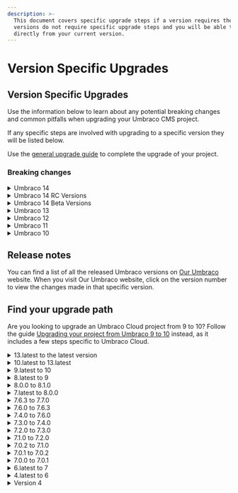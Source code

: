 ```yaml
---
description: >-
  This document covers specific upgrade steps if a version requires them. Most
  versions do not require specific upgrade steps and you will be able to upgrade
  directly from your current version.
---
```


# Version Specific Upgrades

## Version Specific Upgrades

Use the information below to learn about any potential breaking changes and common pitfalls when upgrading your Umbraco CMS project.

If any specific steps are involved with upgrading to a specific version they will be listed below.

Use the [general upgrade guide](../) to complete the upgrade of your project.

### Breaking changes

<details>

<summary>Umbraco 14</summary>

Read more about the release of Umbraco 14 in the [Blog Post](https://umbraco.com/blog/umbraco-14-release/).

Below you can find the list of breaking changes introduced in Umbraco 14 CMS.

* [**AngularJS removed: A new backoffice built with Web Components, Lit, and fueled by the Umbraco UI Library**](https://github.com/umbraco/Umbraco.CMS.Backoffice)

This is by far the most impactful update of Umbraco in years. We’ve fundamentally changed the way you extend Umbraco. If you are experienced in developing Web Components you can now use your preferred framework for this. If you are unsure how to proceed, you can implement it with Typescript and the Lit library like we’ve done. In this case, please start with this article on how to [customize the Backoffice](https://docs.umbraco.com/umbraco-cms/customizing/overview).

The new Backoffice (Bellissima) is entirely built on the Umbraco UI Library. This means that you might experience some of your components not being rendered on the page because the name has been changed. You should be able to find equivalents to what you were used to. For example, the `umb-button` is now called `uui-button`, and `umb-box` is now `uui-box`. When extending the Backoffice, we encourage you to use our [Umbraco UI Library](https://uui.umbraco.com/) to ensure the same look and feel in your extensions. The UI Library is Open Source and [hosted on GitHub](https://github.com/umbraco/Umbraco.UI), so feel free to contribute with new components or raise issues or discussions.

* **Icons are based on Lucide.**

Umbraco 13 and earlier used sets of icons ranging from custom SVGs to Font Awesome. This has all been converged into the [Lucide icon pack](https://docs.umbraco.com/umbraco-cms/customizing/icons) with icon names mapped from Umbraco 13.

* **Custom icons**

To add custom icons to the Backoffice, you must add an extension type called “icons”, which can provide icons given a Name and a File. The file can reside anywhere on disk or in RCLs the only requirements being that it must be routable and it must be an SVG.

* **User provided translations**

Translations used in the UI (which are most of them) have been migrated from XML to JavaScript modules. This means that if you wish to override any of the built-in translation keys for the UI, you have to add an extension type called “localization”. It is still possible to add XML translations, but they can no longer be used in the Backoffice UI. However, you may still find usage for them in server-to-server scenarios. Umbraco also keeps its e-mail templates as XML translations. Package and extension developers working with localization will find many benefits from this change seeing that you can add logic to JavaScript modules making your localization files more dynamic and even making them able to react to input parameters.

You can read more about [localization on the Umbraco Documentation](https://docs.umbraco.com/umbraco-cms/extending/language-files).

* **BackOffice controllers have been replaced with the Management API**

Following the implementation of the new Backoffice (Bellissima), Umbraco has now internally upgraded Headless to a first-class citizen. This means that all controllers previously available under the `/umbraco/api` route have been removed and replaced with controllers in the Management API. You can read more about the Management API on the [Management API](https://docs.umbraco.com/umbraco-cms/reference/management-api) article. You can also check out the Swagger UI in your local Umbraco instance available under `/umbraco/swagger`.

* **A new way of writing authorized controllers**

If you have implemented API controllers in Umbraco before, we recommend you update or rewrite these. Please follow the [Documenting your Controllers](https://docs.umbraco.com/umbraco-cms/tutorials/creating-a-backoffice-api/documenting-your-controllers) article, as you’ll then ensure the same cool documentation of your APIs. Notice, that we’ve made a much better separation of concern between controllers and services so that there is no more business logic in controllers.

* [**Migration from Newtonsoft.Json to the System.Text.Json which removes Nested Content and Grid value converter and so on**](https://github.com/umbraco/Umbraco-CMS/pull/15728)

Although this sounds like it's not a big change, it’s one of the most breaking changes on the backend. Whereas Newtonsoft.Json was flexible and error-tolerant by default, System.Text.Json is strict but more secure by default. You can therefore run into things that will not be serialized. You can [read more about the differences between Newtonsoft.Json and System.Text.Json here](https://learn.microsoft.com/en-us/dotnet/standard/serialization/system-text-json/migrate-from-newtonsoft?pivots=dotnet-9-0).

* **Nested Content and Grid Layout have been removed**

These two property editors have been deprecated in Umbraco for some time as you can read in our breaking change announcements for [Nested Content](https://github.com/umbraco/Announcements/issues/6) and [Grid Layout](https://github.com/umbraco/Announcements/issues/7). The recommended action is to use blocks instead - Block Grid for the grid layout and either Block Grid or Block List for Nested Content.

* [**The legacy media picker has been removed**](https://github.com/umbraco/Umbraco-CMS/pull/15835)

We have for some time [encouraged to not use the legacy Media Picker](https://github.com/umbraco/Announcements/issues/8), and now it’s fully removed. You should use the default Media Picker instead.

* **Macros and Partial View Macros have been removed. Use partial views and/or blocks in the Rich Text Editor (RTE)**

Depending on the usage of macros, you’ll be able to use either partial views or blocks in the Rich Text Editor. They are not the same kind of functionality, but they cover all the identified use cases in a way more consistent and supportable way.

* **XPath has been removed**

An alternative is using the Dynamic Roots in the Multinode Treepicker and for ContentXPath the alternative is [IContentLastChanceFinder](https://docs.umbraco.com/umbraco-cms/tutorials/custom-error-page).

* [**The package manifest format has changed**](https://docs.umbraco.com/umbraco-cms/customizing/umbraco-package)

The `package.manifest` file is no longer supported and has been replaced with the `umbraco-package.json` file. The format is similar and after building your Umbraco solution, you have access to a JSON schema file which you can reference and thereby have type-safety in the file. You can read more about the new format on the [Package Manifest](https://docs.umbraco.com/umbraco-cms/customizing/umbraco-package) article.

* **Smidge is no longer a default dependency**

[Smidge has been removed from the default installation](https://github.com/umbraco/Umbraco-CMS/pull/15788) along with the RuntimeMinification setting and related classes. Smidge used to bundle up Backoffice and package assets before, however, with the Bellissima, we have migrated entirely to ESModules. This means we can no longer predict how modules work in automated bundles.

It's recommended that you bundle up your Backoffice static assets for instance by a tool called Vite. You can read more about this on the [Vite Package Setup](https://docs.umbraco.com/umbraco-cms/extending/customize-backoffice/vite-package-setup) article. You can still use libraries like Smidge for frontend static assets by manually installing the package from NuGet.

You can read the [Smidge documentation](https://github.com/Shazwazza/Smidge/wiki) on how to set up a similar setting to RuntimeMinification.\
For sites being upgraded from V13 or below, please remove [these two lines](https://github.com/umbraco/Umbraco-CMS/blob/04ed514a21279ae82d95b34c55cb2ba96545eb39/src/Umbraco.Web.UI/Views/\_ViewImports.cshtml#L7-L8) from the `_ViewImports.cshtml` file.

* **Base classes for Backoffice controllers have been removed**

The `UmbracoAuthorizedApiController` and `UmbracoAuthorizedJsonController` classes have been removed. We recommend basing your Backoffice APIs on the `ManagementApiControllerBase` class from the `Umbraco.Cms.Api.Management` project.

Read the [Creating a Backoffice API article](https://docs.umbraco.com/umbraco-cms/tutorials/creating-a-backoffice-api) for a comprehensive guide to writing APIs for the Management API.

* **Removal of certain AppSettings**

Some AppSettings have been removed or found a new place. In general, any UI-related app settings will now have to be configured as [extensions through the manifest system](https://docs.umbraco.com/umbraco-cms/customizing/extending-overview/extension-types).

* **RichTextEditor**

The global configuration of TinyMCE has been removed in order to support more rich text editors in the future. Instead, a new extension type called “tinyMcePlugin” has been added. This extension type gives you access to each instance of TinyMCE allowing you to configure it exactly as you see fit. You can even make it dependent on more factors such as Document Type, user group, environment, and much more. You have access to the full array of contexts in the Backoffice.

* **ShowDeprecatedPropertyEditors**

There are no deprecated property editors in Bellissima and this configuration will no longer have an effect.

* **HideBackOfficeLogo**

This configuration will no longer have an effect. Instead, you can add a CSS file where you can modify the default CSS variables in the Backoffice. The Backoffice loads a CSS file which can be overwritten by placing a similar file in your project at `/umbraco/backoffice/css/user-defined.css` with the following content:

```css
:root {
  --umb-header-logo-display: none;
}
```

* **IconsPath**

This configuration will no longer have an effect. Instead, you should add icons through the “icons” extension type.

* **AllowedMediaHosts**

This configuration will no longer have an effect.

* **Notifications**

Notifications have changed their behavior to an extent. You can still implement notifications such as `ContentSavingNotification` to react to changes for related systems or add messages to be shown in the Backoffice. You can no longer modify the models being transferred through the API.

If you wish to modify the Backoffice UI, register the extensions through the manifest system that hook on to the desired areas of the Backoffice UI. If you used to modify the models because you needed more data on the models, it's recommended that you build your own API controller to achieve this. You can read more about [building custom API controllers on the Umbraco Documentation](https://docs.umbraco.com/umbraco-cms/reference/custom-swagger-api) and even learn how to register your controllers in the Swagger UI.

* **Property editors have been split in two**

The new Backoffice and the Management API ushers in a shift in responsibility. Traditionally, a lot of UI responsibility has been misplaced on the server.

For example, it is hardly a server concern how many rows a text area should span by default.

To this end, property editors have been split into two, individually reusable parts; the server implementation and the client implementation.

As a consequence, a property editor must now define both which client and server implementation to use. Details can be found in [Creating a Property Editor](https://docs.umbraco.com/umbraco-cms/tutorials/creating-a-property-editor) article.

* **Property value converters for package.manifest based property editors**

The `package.manifest` file format is no longer known on the server side. It has been changed to be a purely client-side responsibility (and it has adopted a new format and a new name). If you have implemented a property value converter for a property editor defined in a `package.manifest` file, you will likely need to make a small change to the property value converter.

The property value converter must implement `IsConverter()` to determine if it can handle a given property. In this implementation, it is common to use the EditorAlias of the passed in IPublishedPropertyType. However, in Umbraco 14 you should use the EditorUiAlias instead.

More details can be found in [this article](https://docs.umbraco.com/umbraco-cms/tutorials/creating-a-property-editor/custom-value-conversion-for-rendering).

* **UmbracoApiController breakage**

Due to the shift from `Newtonsoft.Json` to the `System.Text.Json`, the `UmbracoApiController` will yield camel-cased output in Umbraco 14, where it was pascal-cased in the previous versions.

Make sure to perform thorough testing of all usages of `UmbracoApiController`. As the class has now been marked as obsolete, we recommend these controllers to be based on the Controller class from ASP.NET Core moving forward.

* **Two-Factor Authentication requires a client registration**

The C# models for Two-Factor Authentication previously supported setting a custom AngularJS view to setup the QR code. This has been moved to the Backoffice client and requires a registration through the new extension type [`mfaProvider`](https://docs.umbraco.com/umbraco-cms/customizing/umbraco-package#extensions):

```typescript
    {
      "type": "mfaLoginProvider",
      "alias": "my.2fa.provider",
      "name": "My 2fa Provider",
      "forProviderName": "UmbracoUserAppAuthenticator",
      "meta": {
        "label": "Authenticate with a 2FA code"
      }
    }
```

This will use Umbraco’s default configuration of the two-factor provider. The user scans a QR code using an app such as Google Authenticator or Authy by Twilio.

It is additionally possible to register your own configurator similar to Umbraco 13. You can achieve this by providing a custom JavaScript element through the `elementJs` property.

More details and code examples can be found in the [Two-Factor Authentication](../../../../reference/security/two-factor-authentication.md) article.

* **External Login Providers require a client registration**

The C# models for External Login Providers have changed and no longer hold configuration options for the “Sign in with XYZ” button. To show a button in the Backoffice to sign in with an external provider, you need to register this through the extension type called [`authProvider`](https://docs.umbraco.com/umbraco-cms/customizing/umbraco-package#extensions) :

```typescript
   {
      "type": "authProvider",
      "alias": "My.AuthProvider.Google",
      "name": "Google Auth Provider",
      "forProviderName": "Umbraco.Google",
      "meta": {
        "label": "Google",
        "defaultView": {
          "icon": "icon-google"
        },
        "linking": {
          "allowManualLinking": true
        }
      }
    }

```

This will use Umbraco’s default button to sign in with the provider. You can also choose to provide your own element to show in the login form. You can achieve this by adding the `elementJs` property.

Additionally, on the backend side, there is an additional helper available to do proper error handling. You can utilize this by using the options pattern to configure the provider.

More details and code examples can be found in the [External Login Providers](../../../../reference/security/external-login-providers.md) article.\\

* **Deprecated SQLite provider name removed**

In previous versions of Umbraco the `umbracoDbDSN_ProviderName` (and `umbracoCommerceDbDSN_ProviderName`) value could be `Microsoft.Data.SQLite` or `Microsoft.Data.Sqlite` with the former being deprecated in Umbraco 12.

The deprecated version, `Microsoft.Data.SQlite`, has been removed and will require the value to be updated to `Microsoft.Data.Sqlite` for installations using an SQLite database.

```json
{
    ...
    "ConnectionStrings": {
        "umbracoDbDSN": "Data Source=|DataDirectory|/Umbraco.sqlite.db;Cache=Private;Foreign Keys=True;Pooling=True",
        "umbracoDbDSN_ProviderName": "Microsoft.Data.Sqlite",
        "umbracoCommerceDbDSN": "Data Source=|DataDirectory|/Umbraco.Commerce.sqlite.db;Mode=ReadWrite;Foreign Keys=True;Pooling=True;Cache=Private",
        "umbracoCommerceDbDSN_ProviderName": "Microsoft.Data.Sqlite"
    },
    ...
}

```

* **Webhook payload property casing has changed**

Following changes to serialization, property names in the payload now use camelCase instead of PascalCase. For example, the 'CreateDate' property is now 'createDate'.

**In-depth and further breaking changes for Umbraco 14 can be found on the** [**CMS GitHub**](https://github.com/umbraco/Umbraco-CMS/pulls?q=is%3Apr+base%3Av14%2Fdev+label%3Acategory%2Fbreaking) **repository and on** [**Our Website**](https://our.umbraco.com/download/releases/1400)**.**

</details>

<details>

<summary>Umbraco 14 RC Versions</summary>

Below you can find the list of breaking changes introduced in Umbraco 14 RC release versions.

**RC 5**

* [Bellissima (frontend/backoffice) changes](https://github.com/umbraco/Umbraco.CMS.Backoffice/releases/tag/v14.0.0-rc5)
* [Backend (CMS) changes](https://github.com/umbraco/Umbraco-CMS/releases/tag/release-14.0.0-rc5)

**RC 4**

* [Bellissima (frontend/backoffice) changes](https://github.com/umbraco/Umbraco.CMS.Backoffice/releases/tag/v14.0.0-rc4)
* [Backend (CMS) changes](https://github.com/umbraco/Umbraco-CMS/releases/tag/release-14.0.0-rc4)

**RC 3**

* [Bellissima (frontend/backoffice) changes](https://github.com/umbraco/Umbraco.CMS.Backoffice/releases/tag/v14.0.0-rc3)
* [Backend (CMS) changes](https://github.com/umbraco/Umbraco-CMS/releases/tag/release-14.0.0-rc3)

**RC 2**

* [Bellissima (frontend/backoffice) changes](https://github.com/umbraco/Umbraco.CMS.Backoffice/releases/tag/v14.0.0-rc2)
* [Backend (CMS) changes](https://github.com/umbraco/Umbraco-CMS/releases/tag/release-14.0.0-rc2)

**RC 1**\
First RC release - 17th of April. Breaking changes since Beta 3:

* [Bellissima (frontend/backoffice) changes](https://github.com/umbraco/Umbraco.CMS.Backoffice/releases/tag/v14.0.0-rc1)
* [Backend (CMS) changes](https://github.com/umbraco/Umbraco-CMS/releases/tag/release-14.0.0-rc1)

</details>

<details>

<summary>Umbraco 14 Beta Versions</summary>

Below you can find the list of breaking changes introduced in Umbraco 14 Beta release versions.

**Beta 3**

* [Bellissima (frontend/backoffice) changes](https://github.com/umbraco/Umbraco.CMS.Backoffice/releases/tag/v14.0.0-beta003)
* [Backend (CMS) changes](https://github.com/umbraco/Umbraco-CMS/releases/tag/release-14.0.0-beta003)

**Beta 2**

There are a few breaking changes since **Beta 1**. Most of the changes concern property editors and getting them to work with migrations as well as new values.

* [Bellissima (frontend/backoffice) changes](https://github.com/umbraco/Umbraco.CMS.Backoffice/releases/tag/v14.0.0-beta002)
* [Backend (CMS) changes](https://github.com/umbraco/Umbraco-CMS/releases/tag/release-14.0.0-beta002)

**Beta 1**\
Official release of Beta, 6th March 2023.

* [Bellissima (frontend/backoffice) changes](https://github.com/umbraco/Umbraco.CMS.Backoffice/releases/tag/v14.0.0-beta001)
* [Backend (CMS) changes](https://github.com/umbraco/Umbraco-CMS/releases/tag/release-14.0.0-beta001)

</details>

<details>

<summary>Umbraco 13</summary>

Below you can find the list of breaking changes introduced in Umbraco 13.

* [Use ISO codes instead of language IDs for fallback languages and translations](https://github.com/umbraco/Umbraco-CMS/issues/13751)
* [Breaking changes for the Delivery API](https://github.com/umbraco/Umbraco-CMS/issues/14745)
* [V13: New login screen](https://github.com/umbraco/Umbraco-CMS/issues/14780)
* [Updated NuGet Dependencies](https://github.com/umbraco/Umbraco-CMS/issues/14795)
* [Fix \`JsonNetSerializer\` settings leaking into derived implementations](https://github.com/umbraco/Umbraco-CMS/issues/14814)
* [Add default property value converters for all value types](https://github.com/umbraco/Umbraco-CMS/issues/14869)
* [V13: Add config to limit concurrent logins](https://github.com/umbraco/Umbraco-CMS/issues/14989)
* [Updates and support for re-use of CMS logic in Deploy](https://github.com/umbraco/Umbraco-CMS/issues/14990)
* [Dont explicitly index nested property by default](https://github.com/umbraco/Umbraco-CMS/issues/15028)
* [Blocks in the Rich Text Editor](https://github.com/umbraco/Umbraco-CMS/issues/15029)
* [Fix FurthestAncestorOrSelfDynamicRootQueryStep and FurthestDescendantOrSelfDynamicRootQueryStep](https://github.com/umbraco/Umbraco-CMS/issues/15113)
* [Remove parameter value/return nullability in \`IImageSourceParser\`, \`ILocalLinkParser\` and \`IMacroParser\`](https://github.com/umbraco/Umbraco-CMS/issues/15130)
* [Update PackageMigrationsPlans collection to be Weighted and not Lazy](https://github.com/umbraco/Umbraco-CMS/issues/15138)
* [Move IContextCache parameter to base Deploy interfaces and add checksum to artifact dependency](https://github.com/umbraco/Umbraco-CMS/issues/15144)
* [V13: Update IWebHookService to proper casing](https://github.com/umbraco/Umbraco-CMS/issues/15169)
* [V13: Implement webhook as i entity](https://github.com/umbraco/Umbraco-CMS/issues/15267)
* [Change \`WebhookEventCollectionBuilder\` to set collection](https://github.com/umbraco/Umbraco-CMS/issues/15351)
* [V13: Log webhook firing exceptions when they happen](https://github.com/umbraco/Umbraco-CMS/issues/15393)
* [Remove date header from webhook request and use constants](https://github.com/umbraco/Umbraco-CMS/issues/15407)

You can find more information about all breaking changes for v13.0.0 on [Our Umbraco](https://our.umbraco.com/download/releases/1300) website.

**Note:** You need to be aware of some things if you are using EF Core, and have installed the `Microsoft.EntityFrameworkCore.Design 8.0.0` package:

* This package has a transient dependency to `Microsoft.CodeAnalysis.Common` which clashes with the same transient dependency from `Umbraco.Cms 13.0.0`. This happens because `Microsoft.EntityFrameworkCore.Design 8.0.0` requires `Microsoft.CodeAnalysis.CSharp.Workspaces` in v4.5.0 or higher.
* If there are no other dependencies that need that package then it installs it in the lowest allowed version (4.5.0). That package then has a strict dependency on `Microsoft.CodeAnalysis.Common` version 4.5.0. The problem is `Umbraco.Cms` through its own transient dependencies that require the version of `Microsoft.CodeAnalysis.Common` to be >= 4.8.0.
* This can be fixed by installing `Microsoft.CodeAnalysis.CSharp.Workspaces` version 4.8.0 as a specific package instead of leaving it as a transient dependency. This is because it will then have a strict transient dependency on `Microsoft.CodeAnalysis.Common` version 4.8.0, which is the same that Umbraco has.

</details>

<details>

<summary>Umbraco 12</summary>

Umbraco 12 does not include many binary breaking changes, but there are some.

Most notable is a functional breaking change in Migrations, that from Umbraco 12. Each translation will be executed in its own transactions instead of all migrations in one big transaction. This change has been made to ease the support for Sqlite.

**A type, enum, record, or struct visible outside the assembly is missing in the compared assembly when required to be present.**

* PagedModel has moved namespace from Umbraco.New.Cms.Core.Models to Umbraco.Cms.Core.Models
* Umbraco.Cms.Infrastructure.Migrations.PostMigrations.ClearCsrfCookies is removed. The functionality can be archived by implementing a notification handler for the new UmbracoPlanExecutedNotification.
* Umbraco.Cms.Core.Cache.DistributedCacheBinder is now divided into separate files for each notification handler
* Umbraco.Cms.Infrastructure.Migrations.PostMigrations.DeleteLogViewerQueryFile was a no-op method removed.
* Umbraco.Cms.Infrastructure.Migrations.PostMigrations.RebuildPublishedSnapshot replaced with a RebuildCache flag on the MigrationBase

**A member that is visible outside of the assembly is missing in the compared assembly when required to be present.**

* Umbraco.Cms.Core.Migrations.IMigrationPlanExecutor.Execute(Umbraco.Cms.Infrastructure.Migrations.MigrationPlan,System.String) replaced with Umbraco.Cms.Core.Migrations.IMigrationPlanExecutor.ExecutePlan(Umbraco.Cms.Infrastructure.\* \* Migrations.MigrationPlan,System.String) that returns an rich object instead of a string
* Umbraco.Cms.Infrastructure.Migrations.IMigrationContext.AddPostMigration\`\`1 Removed and replaced with notification
* Umbraco.Cms.Infrastructure.Migrations.MigrationPlan.AddPostMigration\`\`1
* Removed and replaced with notification
* Umbraco.Cms.Infrastructure.Migrations.MigrationPlan.get\_PostMigrationTypes removed.
* Umbraco.Cms.Infrastructure.Migrations.Upgrade.Upgrader.Execute(Umbraco.Cms.Core.Migrations.IMigrationPlanExecutor,Umbraco.Cms.Core.Scoping.IScopeProvider,Umbraco.Cms.Core.Services.IKeyValueService) was obsolete and is replaced by method taking a ICoreScopeProvider instead of a IScopeProvider

**An abstract member was added to the right side of the comparison to an unsealed type.**

* PublishedPropertyBase now requires inheritors to implement GetDeliveryApiValue(System.Boolean,System.String,System.String)

**A member was added to an interface without a default implementation.**

* Umbraco.Cms.Core.Events.IEventAggregator.Publish`2(System.Collections.Generic.IEnumerable{`0})
* Umbraco.Cms.Core.Events.IEventAggregator.PublishAsync`2(System.Collections.Generic.IEnumerable{`0},System.Threading.CancellationToken)
* Umbraco.Cms.Core.Models.PublishedContent.IPublishedProperty.GetDeliveryApiValue(System.Boolean,System.String,System.String)
* Umbraco.Cms.Core.Models.PublishedContent.IPublishedPropertyType.ConvertInterToDeliveryApiObject(Umbraco.Cms.Core.Models.PublishedContent.IPublishedElement,Umbraco.Cms.Core.PropertyEditors.PropertyCacheLevel,System.Object,System.Boolean,System.Boolean)
* Umbraco.Cms.Core.Models.PublishedContent.IPublishedPropertyType.ConvertInterToDeliveryApiObject(Umbraco.Cms.Core.Models.PublishedContent.IPublishedElement,Umbraco.Cms.Core.PropertyEditors.PropertyCacheLevel,System.Object,System.Boolean)
* Umbraco.Cms.Core.Models.PublishedContent.IPublishedPropertyType.DeliveryApiCacheLevel
* Umbraco.Cms.Core.Scoping.ICoreScope.Locks
* Umbraco.Cms.Core.Migrations.IMigrationPlanExecutor.ExecutePlan(Umbraco.Cms.Infrastructure.Migrations.MigrationPlan,System.String)
* Umbraco.Cms.Infrastructure.Search.IUmbracoIndexingHandler.RemoveProtectedContent
* Umbraco.Cms.Infrastructure.Examine.IUmbracoIndex.SupportProtectedContent

</details>

<details>

<summary>Umbraco 11</summary>

Most breaking changes are introduced due to **updated dependencies**. The breaking changes in .NET 7 and ASP.NET Core 7 are documented by [Microsoft](https://learn.microsoft.com/en-us/dotnet/core/compatibility/7.0).

Besides the documented changes, we have also seen a few method signatures that are changed to support Nullable-Reference-Types.

If you are using **TinyMCE** plugins or custom TinyMCE configuration you need to migrate to the latest version. Learn more about this in the [Rich Text Editor documentation](../../../backoffice/property-editors/built-in-umbraco-property-editors/rich-text-editor/).

The breaking changes in TinyMCE are also documented in the official migration guides for [version 4 to 5](https://www.tiny.cloud/docs/migration-from-4x/) and from [version 5 to 6](https://www.tiny.cloud/docs/tinymce/6/migration-from-5x/).

The breaking changes in Umbraco 11 are mainly the removal of classes, methods, and so on, marked as obsolete in Umbraco 9.

A few methods and classes have also been moved and changed namespace. Decoupled dependencies are documented on the [Umbraco Announcements repository](https://github.com/umbraco/Announcements/issues/5).

The full list of API-breaking changes can be found below.

**Obsolete code removed**

The following have been removed after having been obsoleted since Umbraco 9.

**Umbraco.Extensions**

```csharp
Umbraco.Extensions.ServiceCollectionExtensions.AddUnique<TImplementing>(Microsoft.Extensions.DependencyInjection.IServiceCollection)

Umbraco.Extensions.EnumExtensions.HasFlagAll<T>(T, T)

Umbraco.Extensions.FriendlyImageCropperTemplateExtensions.GetLocalCropUrl(Umbraco.Cms.Core.Models.MediaWithCrops, string, string?)
```

**Umbraco.Cms.Core**

```csharp
Umbraco.Cms.Core.Constants.Conventions.Member.IsApproved
Umbraco.Cms.Core.Constants.Conventions.Member.IsApprovedLabel
Umbraco.Cms.Core.Constants.Conventions.Member.IsLockedOut
Umbraco.Cms.Core.Constants.Conventions.Member.IsLockedOutLabel
Umbraco.Cms.Core.Constants.Conventions.Member.LastLoginDate
Umbraco.Cms.Core.Constants.Conventions.Member.LastLoginDateLabel
Umbraco.Cms.Core.Constants.Conventions.Member.LastPasswordChangeDate
Umbraco.Cms.Core.Constants.Conventions.Member.LastPasswordChangeDateLabel
Umbraco.Cms.Core.Constants.Conventions.Member.LastLockoutDate
Umbraco.Cms.Core.Constants.Conventions.Member.LastLockoutDateLabel
Umbraco.Cms.Core.Constants.Conventions.Member.FailedPasswordAttempts
Umbraco.Cms.Core.Constants.Conventions.Member.FailedPasswordAttemptsLabel

Umbraco.Cms.Core.WebAssets.IRuntimeMinifier.Reset()

Umbraco.Cms.Core.Services.IExternalLoginService

Umbraco.Cms.Core.Services.ExternalLoginService.ExternalLoginService(
    Umbraco.Cms.Core.Scoping.ICoreScopeProvider,
    Microsoft.Extensions.Logging.ILoggerFactory,
    Umbraco.Cms.Core.Events.IEventMessagesFactory,
    Umbraco.Cms.Core.Persistence.Repositories.IExternalLoginRepository)

Umbraco.Cms.Core.Services.ExternalLoginService.GetExternalLogins(int)

Umbraco.Cms.Core.Services.ExternalLoginService.GetExternalLoginTokens(int)

Umbraco.Cms.Core.Services.ExternalLoginService.Save(int,
    System.Collections.Generic.IEnumerable<Umbraco.Cms.Core.Security.IExternalLogin>)

Umbraco.Cms.Core.Services.ExternalLoginService.Save(int,
    System.Collections.Generic.IEnumerable<Umbraco.Cms.Core.Security.IExternalLoginToken>)

Umbraco.Cms.Core.Services.ExternalLoginService.DeleteUserLogins(int)

Umbraco.Cms.Core.Services.IMacroWithAliasService

Umbraco.Cms.Core.Services.ITwoFactorLoginService2

Umbraco.Cms.Core.Services.LocalizedTextService.LocalizedTextService(
    System.Collections.Generic.IDictionary<System.Globalization.CultureInfo, System.Collections.Generic.IDictionary<string, System.Collections.Generic.IDictionary<string, string>>>,
    Microsoft.Extensions.Logging.ILogger<Umbraco.Cms.Core.Services.LocalizedTextService>)

Umbraco.Cms.Core.Services.ServiceContext.ServiceContext(
    System.Lazy<Umbraco.Cms.Core.Services.IPublicAccessService>?,
    System.Lazy<Umbraco.Cms.Core.Services.IDomainService>?,
    System.Lazy<Umbraco.Cms.Core.Services.IAuditService>?,
    System.Lazy<Umbraco.Cms.Core.Services.ILocalizedTextService>?,
    System.Lazy<Umbraco.Cms.Core.Services.ITagService>?,
    System.Lazy<Umbraco.Cms.Core.Services.IContentService>?,
    System.Lazy<Umbraco.Cms.Core.Services.IUserService>?,
    System.Lazy<Umbraco.Cms.Core.Services.IMemberService>?,
    System.Lazy<Umbraco.Cms.Core.Services.IMediaService>?,
    System.Lazy<Umbraco.Cms.Core.Services.IContentTypeService>?,
    System.Lazy<Umbraco.Cms.Core.Services.IMediaTypeService>?,
    System.Lazy<Umbraco.Cms.Core.Services.IDataTypeService>?,
    System.Lazy<Umbraco.Cms.Core.Services.IFileService>?,
    System.Lazy<Umbraco.Cms.Core.Services.ILocalizationService>?,
    System.Lazy<Umbraco.Cms.Core.Services.IPackagingService>?,
    System.Lazy<Umbraco.Cms.Core.Services.IServerRegistrationService>?,
    System.Lazy<Umbraco.Cms.Core.Services.IEntityService>?,
    System.Lazy<Umbraco.Cms.Core.Services.IRelationService>?,
    System.Lazy<Umbraco.Cms.Core.Services.IMacroService>?,
    System.Lazy<Umbraco.Cms.Core.Services.IMemberTypeService>?,
    System.Lazy<Umbraco.Cms.Core.Services.IMemberGroupService>?,
    System.Lazy<Umbraco.Cms.Core.Services.INotificationService>?,
    System.Lazy<Umbraco.Cms.Core.Services.IExternalLoginService>?,
    System.Lazy<Umbraco.Cms.Core.Services.IRedirectUrlService>?,
    System.Lazy<Umbraco.Cms.Core.Services.IConsentService>?,
    System.Lazy<Umbraco.Cms.Core.Services.IKeyValueService>?,
    System.Lazy<Umbraco.Cms.Core.Services.IContentTypeBaseServiceProvider>?)

Umbraco.Cms.Core.Services.ServiceContext.CreatePartial(
    Umbraco.Cms.Core.Services.IContentService?,
    Umbraco.Cms.Core.Services.IMediaService?,
    Umbraco.Cms.Core.Services.IContentTypeService?,
    Umbraco.Cms.Core.Services.IMediaTypeService?,
    Umbraco.Cms.Core.Services.IDataTypeService?,
    Umbraco.Cms.Core.Services.IFileService?,
    Umbraco.Cms.Core.Services.ILocalizationService?,
    Umbraco.Cms.Core.Services.IPackagingService?,
    Umbraco.Cms.Core.Services.IEntityService?,
    Umbraco.Cms.Core.Services.IRelationService?,
    Umbraco.Cms.Core.Services.IMemberGroupService?,
    Umbraco.Cms.Core.Services.IMemberTypeService?,
    Umbraco.Cms.Core.Services.IMemberService?,
    Umbraco.Cms.Core.Services.IUserService?,
    Umbraco.Cms.Core.Services.ITagService?,
    Umbraco.Cms.Core.Services.INotificationService?,
    Umbraco.Cms.Core.Services.ILocalizedTextService?,
    Umbraco.Cms.Core.Services.IAuditService?,
    Umbraco.Cms.Core.Services.IDomainService?,
    Umbraco.Cms.Core.Services.IMacroService?,
    Umbraco.Cms.Core.Services.IPublicAccessService?,
    Umbraco.Cms.Core.Services.IExternalLoginService?,
    Umbraco.Cms.Core.Services.IServerRegistrationService?,
    Umbraco.Cms.Core.Services.IRedirectUrlService?,
    Umbraco.Cms.Core.Services.IConsentService?,
    Umbraco.Cms.Core.Services.IKeyValueService?,
    Umbraco.Cms.Core.Services.IContentTypeBaseServiceProvider?)

Umbraco.Cms.Core.Services.TwoFactorLoginService.TwoFactorLoginService(
    Umbraco.Cms.Core.Persistence.Repositories.ITwoFactorLoginRepository,
    Umbraco.Cms.Core.Scoping.ICoreScopeProvider,
    System.Collections.Generic.IEnumerable<Umbraco.Cms.Core.Security.ITwoFactorProvider>,
    Microsoft.Extensions.Options.IOptions<Microsoft.AspNetCore.Identity.IdentityOptions>,
    Microsoft.Extensions.Options.IOptions<Umbraco.Cms.Core.Security.BackOfficeIdentityOptions>)

Umbraco.Cms.Core.Routing.DefaultUrlProvider.DefaultUrlProvider(
    Microsoft.Extensions.Options.IOptionsMonitor<Umbraco.Cms.Core.Configuration.Models.RequestHandlerSettings>,
    Microsoft.Extensions.Logging.ILogger<Umbraco.Cms.Core.Routing.DefaultUrlProvider>,
    Umbraco.Cms.Core.Routing.ISiteDomainMapper,
    Umbraco.Cms.Core.Web.IUmbracoContextAccessor,
    Umbraco.Cms.Core.Routing.UriUtility)

Umbraco.Cms.Core.Persistence.Repositories.IExternalLoginRepository

Umbraco.Cms.Core.Persistence.Repositories.IMacroWithAliasRepository

Umbraco.Cms.Core.Persistence.Repositories.IMemberRepository.SetLastLogin(string, System.DateTime)

Umbraco.Cms.Core.Notifications.UmbracoApplicationComponentsInstallingNotification

Umbraco.Cms.Core.Notifications.UmbracoApplicationMainDomAcquiredNotification


Umbraco.Cms.Core.Notifications.UmbracoApplicationStartingNotification.UmbracoApplicationStartingNotification(Umbraco.Cms.Core.RuntimeLevel)

Umbraco.Cms.Core.Notifications.UmbracoApplicationStoppingNotification.UmbracoApplicationStoppingNotification()

Umbraco.Cms.Core.Models.IContentTypeWithHistoryCleanup

Umbraco.Cms.Core.Models.Language.Language(Umbraco.Cms.Core.Configuration.Models.GlobalSettings, string)

Umbraco.Cms.Core.Models.RelationType.RelationType(string, string, bool, System.Nullable<System.Guid>, System.Nullable<System.Guid>)

Umbraco.Cms.Core.Models.PublishedContent.PublishedContentType.PublishedContentType(int, string,
    Umbraco.Cms.Core.Models.PublishedContent.PublishedItemType,
    System.Collections.Generic.IEnumerable<string>,
    System.Collections.Generic.IEnumerable<Umbraco.Cms.Core.Models.PublishedContent.PublishedPropertyType>,
    Umbraco.Cms.Core.Models.ContentVariation,
    bool)

Umbraco.Cms.Core.Models.PublishedContent.PublishedContentType.PublishedContentType(int, string,
    Umbraco.Cms.Core.Models.PublishedContent.PublishedItemType, System.Collections.Generic.IEnumerable<string>,
    System.Func<Umbraco.Cms.Core.Models.PublishedContent.IPublishedContentType,
    System.Collections.Generic.IEnumerable<Umbraco.Cms.Core.Models.PublishedContent.IPublishedPropertyType>>,
    Umbraco.Cms.Core.Models.ContentVariation,
    bool)

Umbraco.Cms.Core.Models.Mapping.ContentTypeMapDefinition.ContentTypeMapDefinition(
    Umbraco.Cms.Core.Models.Mapping.CommonMapper,
    Umbraco.Cms.Core.PropertyEditors.PropertyEditorCollection,
    Umbraco.Cms.Core.Services.IDataTypeService,
    Umbraco.Cms.Core.Services.IFileService,
    Umbraco.Cms.Core.Services.IContentTypeService,
    Umbraco.Cms.Core.Services.IMediaTypeService,
    Umbraco.Cms.Core.Services.IMemberTypeService,
    Microsoft.Extensions.Logging.ILoggerFactory,
    Umbraco.Cms.Core.Strings.IShortStringHelper,
    Microsoft.Extensions.Options.IOptions<Umbraco.Cms.Core.Configuration.Models.GlobalSettings>,
    Umbraco.Cms.Core.Hosting.IHostingEnvironment)

Umbraco.Cms.Core.Models.ContentEditing.UserGroupPermissionsSave.Validate(System.ComponentModel.DataAnnotations.ValidationContext)

Umbraco.Cms.Core.Install.InstallSteps.TelemetryIdentifierStep.TelemetryIdentifierStep(
    Microsoft.Extensions.Logging.ILogger<Umbraco.Cms.Core.Install.InstallSteps.TelemetryIdentifierStep>,
    Microsoft.Extensions.Options.IOptions<Umbraco.Cms.Core.Configuration.Models.GlobalSettings>,
    Umbraco.Cms.Core.Configuration.IConfigManipulator)

Umbraco.Cms.Core.IO.ViewHelper.ViewHelper(Umbraco.Cms.Core.IO.IFileSystem)

Umbraco.Cms.Core.HealthChecks.Checks.Security.BaseHttpHeaderCheck.BaseHttpHeaderCheck(
    Umbraco.Cms.Core.Hosting.IHostingEnvironment,
    Umbraco.Cms.Core.Services.ILocalizedTextService,
    string,
    string,
    string,
    bool)

Umbraco.Cms.Core.DependencyInjection.UmbracoBuilderExtensions.AddOEmbedProvider<T>(Umbraco.Cms.Core.DependencyInjection.IUmbracoBuilder)

Umbraco.Cms.Core.DependencyInjection.UmbracoBuilderExtensions.OEmbedProviders(Umbraco.Cms.Core.DependencyInjection.IUmbracoBuilder)

Umbraco.Cms.Core.Configuration.Models.RequestHandlerSettings.CharCollection.get
Umbraco.Cms.Core.Configuration.Models.RequestHandlerSettings.CharCollection.set

Umbraco.Cms.Core.Composing.IUserComposer

Umbraco.Cms.Core.Security.BackOfficeUserStore.BackOfficeUserStore(
    Umbraco.Cms.Core.Scoping.ICoreScopeProvider,
    Umbraco.Cms.Core.Services.IUserService,
    Umbraco.Cms.Core.Services.IEntityService,
    Umbraco.Cms.Core.Services.IExternalLoginService,
    Microsoft.Extensions.Options.IOptions<Umbraco.Cms.Core.Configuration.Models.GlobalSettings>,
    Umbraco.Cms.Core.Mapping.IUmbracoMapper,
    Umbraco.Cms.Core.Security.BackOfficeErrorDescriber,
    Umbraco.Cms.Core.Cache.AppCaches)

Umbraco.Cms.Core.Security.MemberUserStore.MemberUserStore(
    Umbraco.Cms.Core.Services.IMemberService,
    Umbraco.Cms.Core.Mapping.IUmbracoMapper,
    Umbraco.Cms.Core.Scoping.ICoreScopeProvider,
    Microsoft.AspNetCore.Identity.IdentityErrorDescriber,
    Umbraco.Cms.Core.PublishedCache.IPublishedSnapshotAccessor,
    Umbraco.Cms.Core.Services.IExternalLoginService)

Umbraco.Cms.Core.Logging.Viewer.ILogViewer.GetLogLevel()

Umbraco.Cms.Core.Logging.Viewer.SerilogLogViewerSourceBase.SerilogLogViewerSourceBase(
    Umbraco.Cms.Core.Logging.Viewer.ILogViewerConfig,
    Serilog.ILogger)

Umbraco.Cms.Core.Logging.Viewer.SerilogLogViewerSourceBase.GetLogLevel()

Umbraco.Cms.Core.Configuration.JsonConfigManipulator.JsonConfigManipulator(Microsoft.Extensions.Configuration.IConfiguration)
```

**Umbraco.Cms.Infrastructure**

```csharp
Umbraco.Cms.Infrastructure.Persistence.Repositories.Implement.MemberRepository.SetLastLogin(string, System.DateTime)

Umbraco.Cms.Infrastructure.Packaging.PackageMigrationBase.PackageMigrationBase(
    Umbraco.Cms.Core.Services.IPackagingService,
    Umbraco.Cms.Core.Services.IMediaService,
    Umbraco.Cms.Core.IO.MediaFileManager,
    Umbraco.Cms.Core.PropertyEditors.MediaUrlGeneratorCollection,
    Umbraco.Cms.Core.Strings.IShortStringHelper,
    Umbraco.Cms.Core.Services.IContentTypeBaseServiceProvider,
    Umbraco.Cms.Infrastructure.Migrations.IMigrationContext)

Umbraco.Cms.Infrastructure.Migrations.Install.DatabaseSchemaCreator.DatabaseSchemaCreator(
    Umbraco.Cms.Infrastructure.Persistence.IUmbracoDatabase?,
    Microsoft.Extensions.Logging.ILogger<Umbraco.Cms.Infrastructure.Migrations.Install.DatabaseSchemaCreator>,
    Microsoft.Extensions.Logging.ILoggerFactory,
    Umbraco.Cms.Core.Configuration.IUmbracoVersion,
    Umbraco.Cms.Core.Events.IEventAggregator)

Umbraco.Cms.Infrastructure.Migrations.Install.DatabaseSchemaCreatorFactory.DatabaseSchemaCreatorFactory(
    Microsoft.Extensions.Logging.ILogger<Umbraco.Cms.Infrastructure.Migrations.Install.DatabaseSchemaCreator>,
    Microsoft.Extensions.Logging.ILoggerFactory,
    Umbraco.Cms.Core.Configuration.IUmbracoVersion,
    Umbraco.Cms.Core.Events.IEventAggregator)

Umbraco.Cms.Infrastructure.HostedServices.RecurringHostedServiceBase.RecurringHostedServiceBase(
    System.TimeSpan,
    System.TimeSpan)

Umbraco.Cms.Infrastructure.HostedServices.ReportSiteTask.ReportSiteTask(
    Microsoft.Extensions.Logging.ILogger<Umbraco.Cms.Infrastructure.HostedServices.ReportSiteTask>,
    Umbraco.Cms.Core.Configuration.IUmbracoVersion,
    Microsoft.Extensions.Options.IOptions<Umbraco.Cms.Core.Configuration.Models.GlobalSettings>)
```

**Umbraco.Cms.Web**

```csharp
Umbraco.Cms.Web.Common.Security.ConfigureIISServerOptions

Umbraco.Cms.Web.Common.RuntimeMinification.SmidgeRuntimeMinifier.Reset()

Umbraco.Cms.Web.Common.Middleware.UmbracoRequestMiddleware.UmbracoRequestMiddleware(
    Microsoft.Extensions.Logging.ILogger<Umbraco.Cms.Web.Common.Middleware.UmbracoRequestMiddleware>,
    Umbraco.Cms.Core.Web.IUmbracoContextFactory,
    Umbraco.Cms.Core.Cache.IRequestCache,
    Umbraco.Cms.Core.Events.IEventAggregator,
    Umbraco.Cms.Core.Logging.IProfiler,
    Umbraco.Cms.Core.Hosting.IHostingEnvironment,
    Umbraco.Cms.Core.Routing.UmbracoRequestPaths,
    Umbraco.Cms.Infrastructure.WebAssets.BackOfficeWebAssets,
    Microsoft.Extensions.Options.IOptionsMonitor<Smidge.Options.SmidgeOptions>,
    Umbraco.Cms.Core.Services.IRuntimeState,
    Umbraco.Cms.Core.Models.PublishedContent.IVariationContextAccessor,
    Umbraco.Cms.Core.PublishedCache.IDefaultCultureAccessor)

Umbraco.Cms.Web.Website.Controllers.UmbLoginController.UmbLoginController(
    Umbraco.Cms.Core.Web.IUmbracoContextAccessor,
    Umbraco.Cms.Infrastructure.Persistence.IUmbracoDatabaseFactory,
    Umbraco.Cms.Core.Services.ServiceContext,
    Umbraco.Cms.Core.Cache.AppCaches,
    Umbraco.Cms.Core.Logging.IProfilingLogger,
    Umbraco.Cms.Core.Routing.IPublishedUrlProvider,
    Umbraco.Cms.Web.Common.Security.IMemberSignInManager)

Umbraco.Cms.Web.BackOffice.Trees.MemberTypeAndGroupTreeControllerBase.MemberTypeAndGroupTreeControllerBase(
    Umbraco.Cms.Core.Services.ILocalizedTextService,
    Umbraco.Cms.Core.UmbracoApiControllerTypeCollection,
    Umbraco.Cms.Core.Trees.IMenuItemCollectionFactory,
    Umbraco.Cms.Core.Events.IEventAggregator)

Umbraco.Cms.Web.BackOffice.Controllers.CurrentUserController.CurrentUserController(
    Umbraco.Cms.Core.IO.MediaFileManager,
    Microsoft.Extensions.Options.IOptions<Umbraco.Cms.Core.Configuration.Models.ContentSettings>,
    Umbraco.Cms.Core.Hosting.IHostingEnvironment,
    Umbraco.Cms.Core.Media.IImageUrlGenerator,
    Umbraco.Cms.Core.Security.IBackOfficeSecurityAccessor,
    Umbraco.Cms.Core.Services.IUserService,
    Umbraco.Cms.Core.Mapping.IUmbracoMapper,
    Umbraco.Cms.Core.Security.IBackOfficeUserManager,
    Microsoft.Extensions.Logging.ILoggerFactory,
    Umbraco.Cms.Core.Services.ILocalizedTextService,
    Umbraco.Cms.Core.Cache.AppCaches,
    Umbraco.Cms.Core.Strings.IShortStringHelper,
    Umbraco.Cms.Web.Common.Security.IPasswordChanger<Umbraco.Cms.Core.Security.BackOfficeIdentityUser>)

Umbraco.Cms.Web.BackOffice.Controllers.EntityController.GetUrlsByUdis(Umbraco.Cms.Core.Udi[], string?)

Umbraco.Cms.Web.BackOffice.Controllers.HelpController.HelpController(Microsoft.Extensions.Logging.ILogger<Umbraco.Cms.Web.BackOffice.Controllers.HelpController>)

Umbraco.Cms.Web.BackOffice.Controllers.LanguageController.LanguageController(
    Umbraco.Cms.Core.Services.ILocalizationService,
    Umbraco.Cms.Core.Mapping.IUmbracoMapper,
    Microsoft.Extensions.Options.IOptionsSnapshot<Umbraco.Cms.Core.Configuration.Models.GlobalSettings>)

Umbraco.Cms.Web.BackOffice.Controllers.LogViewerController.LogViewerController(Umbraco.Cms.Core.Logging.Viewer.ILogViewer)
Umbraco.Cms.Web.BackOffice.Controllers.LogViewerController.GetLogLevel()

Umbraco.Cms.Web.BackOffice.Controllers.MediaController.GetPagedReferences(int, string, int, int)

Umbraco.Cms.Web.BackOffice.Controllers.MemberTypeController.GetAllTypes()

Umbraco.Cms.Web.BackOffice.Controllers.TemplateController.TemplateController(
    Umbraco.Cms.Core.Services.IFileService,
    Umbraco.Cms.Core.Mapping.IUmbracoMapper,
    Umbraco.Cms.Core.Strings.IShortStringHelper)
```

**Umbraco.Cms.Tests**

```csharp
Umbraco.Cms.Tests.Common.Testing.TestOptionAttributeBase.ScanAssemblies
```

**Code moved to new assemblies and namespaces**

The following have been moved to new assemblies and their namespaces have been updated accordingly.

**Umbraco.Extensions**

```csharp
Umbraco.Extensions.NPocoDatabaseExtensions.ConfigureNPocoBulkExtensions()

Umbraco.Extensions.UmbracoBuilderExtensions.AddUmbracoImageSharp(Umbraco.Cms.Core.DependencyInjection.IUmbracoBuilder)
```

**Umbraco.Cms.Web**

```csharp
Umbraco.Cms.Web.Common.Media.ImageSharpImageUrlGenerator

Umbraco.Cms.Web.Common.ImageProcessors.CropWebProcessor

Umbraco.Cms.Web.Common.DependencyInjection.ConfigureImageSharpMiddlewareOptions
Umbraco.Cms.Web.Common.DependencyInjection.ConfigurePhysicalFileSystemCacheOptions
```

**Umbraco.Cms.Infrastructure**

```csharp
Umbraco.Cms.Infrastructure.Persistence.LocalDb
Umbraco.Cms.Infrastructure.Persistence.FaultHandling.RetryPolicyFactory
Umbraco.Cms.Infrastructure.Persistence.FaultHandling.ThrottlingMode
Umbraco.Cms.Infrastructure.Persistence.FaultHandling.ThrottlingType
Umbraco.Cms.Infrastructure.Persistence.FaultHandling.ThrottledResourceType
Umbraco.Cms.Infrastructure.Persistence.FaultHandling.ThrottlingCondition
Umbraco.Cms.Infrastructure.Persistence.FaultHandling.Strategies.NetworkConnectivityErrorDetectionStrategy
Umbraco.Cms.Infrastructure.Persistence.FaultHandling.Strategies.SqlAzureTransientErrorDetectionStrategy
```

**New interface methods**

A few interfaces have been merged, adding new members to the original interfaces.

**Umbraco.Cms.Core**

```csharp
Umbraco.Cms.Core.Services.IMacroService.GetAll(params string[])

Umbraco.Cms.Core.Persistence.Repositories.IMacroRepository.GetByAlias(string)
Umbraco.Cms.Core.Persistence.Repositories.IMacroRepository.GetAllByAlias(string[])

Umbraco.Cms.Core.Services.ITwoFactorLoginService.DisableWithCodeAsync(string, System.Guid, string)
Umbraco.Cms.Core.Services.ITwoFactorLoginService.ValidateAndSaveAsync(string, System.Guid, string, string)

Umbraco.Cms.Core.Models.IContentType.HistoryCleanup

Umbraco.Cms.Core.Media.IImageDimensionExtractor.SupportedImageFileTypes
```

**No-Operation methods removed**

A method not doing anything for the last couple of major releases have been removed.

**Umbraco.Cms.Core**

```csharp
Umbraco.Cms.Core.Services.IMembershipMemberService<T>.SetLastLogin(string, System.DateTime)
```

**Changes due to models made immutable**

A single model have been made immutable, so the default constructor and the setters are not available anymore.

**Umbraco.Cms.Infrastructure**

```csharp
Umbraco.Cms.Infrastructure.PublishedCache.DataSource.ContentData.ContentData()
Umbraco.Cms.Infrastructure.PublishedCache.DataSource.ContentData.Name.set
Umbraco.Cms.Infrastructure.PublishedCache.DataSource.ContentData.UrlSegment.set
Umbraco.Cms.Infrastructure.PublishedCache.DataSource.ContentData.VersionId.set
Umbraco.Cms.Infrastructure.PublishedCache.DataSource.ContentData.VersionDate.set
Umbraco.Cms.Infrastructure.PublishedCache.DataSource.ContentData.WriterId.set
Umbraco.Cms.Infrastructure.PublishedCache.DataSource.ContentData.TemplateId.set
Umbraco.Cms.Infrastructure.PublishedCache.DataSource.ContentData.Published.set
Umbraco.Cms.Infrastructure.PublishedCache.DataSource.ContentData.Properties.set
Umbraco.Cms.Infrastructure.PublishedCache.DataSource.ContentData.CultureInfos.set
```

**Classes that does not inherit from base type anymore**

The following classes now directly inherit from OEmbedProviderBase instead of EmbedProviderBase.

**Umbraco.Cms.Core**

```csharp
Umbraco.Cms.Core.Media.EmbedProviders.DailyMotion
Umbraco.Cms.Core.Media.EmbedProviders.Flickr
Umbraco.Cms.Core.Media.EmbedProviders.GettyImages
Umbraco.Cms.Core.Media.EmbedProviders.Giphy
Umbraco.Cms.Core.Media.EmbedProviders.Hulu
Umbraco.Cms.Core.Media.EmbedProviders.Issuu
Umbraco.Cms.Core.Media.EmbedProviders.Kickstarter
Umbraco.Cms.Core.Media.EmbedProviders.Slideshare
Umbraco.Cms.Core.Media.EmbedProviders.Soundcloud
Umbraco.Cms.Core.Media.EmbedProviders.Ted
Umbraco.Cms.Core.Media.EmbedProviders.Twitter
Umbraco.Cms.Core.Media.EmbedProviders.Vimeo
Umbraco.Cms.Core.Media.EmbedProviders.YouTube
```

</details>

<details>

<summary>Umbraco 10</summary>

[**Update 'diff' from 3.5.0 to 5.0.0**](https://github.com/umbraco/Umbraco-CMS/issues/12337)

The `diff` library used in the Backoffice client has been updated and introduces a breaking change since the exposed global object has been renamed from `JsDiff` to `Diff`.

[**Content Schedule performance**](https://github.com/umbraco/Umbraco-CMS/pull/11398)

Removes mutable ContentSchedule property from `IContent/Content` to `read/write` content schedules.

Use _IContentService.GetContentScheduleByContentId && IContentService.PersistContentSchedule_ or the optional _contentSchedule parameter_ on _IContentService.Save_ instead.

[**Removed redundant event handling code**](https://github.com/umbraco/Umbraco-CMS/pull/11842)

* Removed public methods: `PublishedSnapshotServiceEventHandler.Dispose`, `PublishedSnapshotServiceEventHandler.Dispose(bool)`, and `.PublishedSnapshotServiceEventHandler.Initialize`.
* Removed public `ctor`.

[**Scope provider cleanup**](https://github.com/umbraco/Umbraco-CMS/pull/11859)

* Some public classes in the `Cms.Core.Services` namespace have moved assembly from **`Umbraco.Cms.Infrastructure`** to **`Umbraco.Cms.Core`**.
* These same public classes have changed namespace from **`Umbraco.Cms.Core.Services.Implement`** to **`Umbraco.Cms.Core.Services`**.

[**Update to NPoco5**](https://github.com/umbraco/Umbraco-CMS/pull/11880)

NPoco types and interfaces are part of our public interface which means that this upgrade imposes breaking changes.

[**SQLite support**](https://github.com/umbraco/Umbraco-CMS/pull/11922)

* Removed support for Microsoft SQL Server Compact (SQL CE).
* Removed `ReadLock` and `WriteLock` methods from `ISqlSyntaxProvider` interface. Use `IDistributedLockingMechanism` (or IScope which delegates to `IDistributedLockingMechanism`) instead.
* Constants for SQL Server provider name moved+consolidated from `Core.Constants.DatabaseProviders` and `Core.Constants.-DbProviderNames` to `Umbraco.Cms.Persistence.SqlServer.Constants`
* Some SQL Server related services moved from the `Umbraco.Infrastructure` project to the new `Umbraco.Cms.Persistence`.
* SqlServer project with altered namespaces e.g. `SqlServerSyntaxProvider`, `SqlServerBulkSqlInsertProvider`, `SqlServerDatabaseCreator`.

**Added the following methods/properties to ISqlSyntaxProvider. These must be implemented in any downstream implementation e.g:**

* `ISqlSyntaxProvider.HandleCreateTable(IDatabase,TableDefinition,Boolean)`
* `ISqlSyntaxProvider.GetFieldNameForUpdate()`
* `ISqlSyntaxProvider.GetColumn(DatabaseType,String,String,String,String,Boolean)`
* `ISqlSyntaxProvider.InsertForUpdateHint(Sql)`
* `ISqlSyntaxProvider.AppendForUpdateHint(Sql)`
* `ISqlSyntaxProvider.LeftJoinWithNestedJoin(Sql,Func<Sql,Sql>,String)`

[**Update to ImageSharp v2**](https://github.com/umbraco/Umbraco-CMS/pull/12185)

**Update dependency versions**:

* `SixLabors.ImageSharp` from 1.0.4 to 2.1.1
* `SixLabors.ImageSharp.Web` from 1.0.5 to 2.0.0

Renamed the `CachedNameLength` property to `CacheHashLength` on **ImagingCacheSettings**.

Moved **ImageSharpImageUrlGenerator** from project `Umbraco.Infrastructure` to `Umbraco.Web.Common` and updated the corresponding namespace and DI registration (from `AddCoreInitialServices()` to `AddUmbracoImageSharp()`);

Moved **ImageSharp** configuration from the `AddUmbracoImageSharp()` extension method into separate `IConfigureOptions<>` implementations:

* The middleware is configured in ConfigureImageSharpMiddlewareOptions (which also replaces ImageSharpConfigurationOptions that previously only set the default ImageSharp configuration);
* The default physical cache is configured in ConfigurePhysicalFileSystemCacheOptions.

[**Migrate Member properties to columns on the Member table**](https://github.com/umbraco/Umbraco-CMS/pull/12205)

This is breaking because it is no longer possible to access the properties listed below through the _IMember.Properties_ collection. You must now access them through their specific properties that is _IMember.IsLockedOut_.

* `umbracoMemberFailedPasswordAttempts`
* `umbracoMemberApproved`
* `umbracoMemberLockedOut`
* `umbracoMemberLastLockoutDate`
* `umbracoMemberLastLogin`
* `umbracoMemberLastPasswordChangeDate`

Additionally, when previously you resolved a Member as published content, all the default properties would be there twice. For instance, `IsLockedOut` would be there both as a property with the alias `umbracoMemberLockedOut` and with the alias `IsLockedOut`. Now it'll only be there once, with the alias being the name of the property, so `IsLockedOut` in this instance.

Lastly the nullable dates on a user, i.e. `LastLoginLate` will now be null instead of `DateTime.MinValue` when getting a user with the UserService.

[**Update examine to version 3**](https://github.com/umbraco/Umbraco-CMS/pull/12307)

**Examine 3 breaking changes:**

* `ValueSet` immutable.
* `ValueSetValidationResult` is renamed to `ValueSetValidationStatus` and `ValueSetValidationResult` is now a type.

[**Async support for content finders**](https://github.com/umbraco/Umbraco-CMS/pull/12340)

```CSharp
bool TryFindContent(IPublishedRequestBuilder request);
```

Has changed to:

```CSharp
Task<bool> TryFindContent(IPublishedRequestBuilder request);
```

[**Improve redirect Content finder scalability**](https://github.com/umbraco/Umbraco-CMS/pull/12341)

* Added more methods to `IRedirectUrlRepository` and `IRedirectUrlService.cs`.

[**Fix Block List settings exception and optimize PVCs**](https://github.com/umbraco/Umbraco-CMS/pull/12342)

* Added a new method on `IPublishedModelFactory`: Type `GetModelType(string? alias)`;
* The generic types of a `BlockListItem<TContent`, TSettings>`instance in the`BlockListModel`returned by`BlockListPropertyValueConverter`is now determined by calling this new method, which can be different and cause a`ModelBindingException\` in your views.

[**Async tree search**](https://github.com/umbraco/Umbraco-CMS/pull/12344)

```CSharp
IEnumerable<SearchResultEntity?> Search(string query, int pageSize, long pageIndex, out long totalFound, string? searchFrom 
= null)
```

Has changed to:

```CSharp
Task<EntitySearchResults> SearchAsync(string query, int pageSize, long pageIndex, string? searchFrom = null);
```

[**Moved StackQueue to correct namespace**](https://github.com/umbraco/Umbraco-CMS/pull/12347)

StackQueue has been moved from `Umbraco.Core.Collections` to the `Umbraco.Cms.Core.Collections` namespace.

**Globalsetting SqlWriteLockTimeOut has been removed**

This setting has been superseded by `DistributedLockingWriteLockDefaultTimeout`.

**GlobalSetting UmbracoPath cannot be configured**

It is no longer possible to rename the `/Umbraco` folder path using configuration. The property still exists but is hardcoded to `/Umbraco` and will be removed in Umbraco 12, planned for release in June 2023.

</details>

## Release notes

You can find a list of all the released Umbraco versions on [Our Umbraco](https://our.umbraco.com/download/releases/) website. When you visit Our Umbraco website, click on the version number to view the changes made in that specific version.

## Find your upgrade path

Are you looking to upgrade an Umbraco Cloud project from 9 to 10? Follow the guide [Upgrading your project from Umbraco 9 to 10](https://docs.umbraco.com/umbraco-cloud/optimize-and-maintain-your-site/manage-product-upgrades/product-upgrades/major-upgrades) instead, as it includes a few steps specific to Umbraco Cloud.

<details>

<summary>13.latest to the latest version</summary>

**Update \_ViewImports.cshtml file**

In Umbraco 14, Smidge has been removed from the CMS.

In the `_ViewImports.cshtml` of your project, remove the following lines:

```
@addTagHelper *, Smidge
@inject Smidge.SmidgeHelper SmidgeHelper 
```

Otherwise, it will cause an error on the front end.

**Update program.cs file**

Remove `u.UseInstallerEndpoints();` from the `program.cs` file to avoid issues when running the project

<img src="../../../../.gitbook/assets/image (34).png" alt="" data-size="original">

**Update code using Angular JS**

Angular JS has been removed in Umbraco 14. If you have extended your Umbraco project using Angular JS, it must be updated. for more information read the [Customize Backoffice](../../../../customizing/overview.md) documentation.

**Deprecated property editors**

**Nested Content** and **Grid Layout** have been removed. We recommend rebuilding it using Block Grid for the grid layout and either Block Grid or Block List for Nested Content.

The **legacy Media Picker** has been removed, use the default Media Picker.

**Macros and partial views macros removed**

Macros and partial views macros have been removed in Umbraco 14. We recommend using partial views or blocks in the Rich Text Editor (RTE).

For more information on what has changed in Umbraco 14 read the [Breaking changes in Umbraco 14](./#umbraco-14).

</details>

<details>

<summary>10.latest to 13.latest</summary>

It might be necessary to delete all of the `bin` and `obj` directories in each of the projects of your solution. It has been observed that Visual Studio's "Clean Solution" option is sometimes not enough.

You can upgrade from Umbraco 10 to the latest version directly. If you choose to skip upgrading to versions 11 and 12, you will no longer receive warning messages for obsolete features. However, if you do skip these versions, any breaking changes will no longer compile.

It is recommended that you upgrade to the closest [Long-term Support (LTS) major](https://umbraco.com/products/knowledge-center/long-term-support-and-end-of-life/) version before upgrading to the latest version. For Umbraco 10, the closest long-term support version is Umbraco 13 so a direct upgrade is possible.

</details>

<details>

<summary>9.latest to 10</summary>

**Important**: .NET version 6.0.5 is the minimum required version for Umbraco 10 to be able to run. You can check with `dotnet --list-sdks` what your latest installed Software Development Kit (SDK) version is. The latest SDK version 6.0.301 includes .NET 6.0.6, while SDK version 6.0.300 includes .NET 6.0.5.

Watch the ['Upgrading from Umbraco 9 to Umbraco 10 video tutorial'](https://www.youtube.com/watch?v=075H\_ekJBKI\&ab\_channel=UmbracoLearningBase) for a complete walk-through of all the steps.

The upgrade path between Umbraco 9 and Umbraco 10 can be done directly by upgrading your project using NuGet. You will need to ensure the packages you are using are available in Umbraco 10.

**SQL CE is no longer a supported database engine**

There is no official migration path from SQL CE to another database engine.

The following options may suit your needs:

* Follow a community guide to migrate from a SQL CE database to SQL Server, like the [article by Jan Reilink](https://www.saotn.org/convert-sqlce-database-to-sql-server/)
* Setup a new database for v10 and use [uSync](https://jumoo.co.uk/usync/) to transfer document types and content across.
* Setup a new database for v10 and use a premium tool such as [redgate SQL Data Compare](https://www.red-gate.com/products/sql-development/sql-data-compare/) to copy database contents across.
* Setup a new database for v10 and use a premium tool such as [Umbraco Deploy](https://umbraco.com/products/umbraco-deploy) to transfer document types and content across.

**Steps to upgrade using Visual Studio**

It's recommended that you upgrade the site offline, and test the upgrade fully before deploying it to the production environment.

1. Stop your site in IIS to prevent any changes being made to the database or filesystem while you are upgrading.
2. Open your Umbraco 9 project in Visual Studio.
3. Right-click on the project name in the Solution Explorer and select **Properties**.
4. Select **.NET 6.0** from the **Target Framework** drop-down.
5. Go to **Tools** > **NuGet Package Manager** > **Manage NuGet Packages for Solution...**
6. Go to the **Installed** tab in the NuGet Package manager.
7. Choose **Umbraco.Cms**.
8. Select **10.0.0** from the **Version** drop-down and click **Install** to upgrade your project to version 10.
9. Update `Program.cs` to the following:

```csharp
public class Program
{
    public static void Main(string[] args)
        => CreateHostBuilder(args)
            .Build()
            .Run();

    // The calls to `ConfigureUmbracoDefaults` and `webBuilder.UseStaticWebAssets()` are new.
    public static IHostBuilder CreateHostBuilder(string[] args) =>
        Host.CreateDefaultBuilder(args)
            .ConfigureUmbracoDefaults()
            .ConfigureWebHostDefaults(webBuilder =>
            {
                webBuilder.UseStaticWebAssets();
                webBuilder.UseStartup<Startup>();
            });
}
```

10. Remove the following files and folders:
    * `/wwwroot/umbraco`
    * `/umbraco/PartialViewMacros`
    * `/umbraco/UmbracoBackOffice`
    * `/umbraco/UmbracoInstall`
    * `/umbraco/UmbracoWebsite`
    * `/umbraco/config/lang`
    * `/umbraco/config/appsettings-schema.json`
11. If using Umbraco Forms, update your files and folders according to the [Upgrading - version specific](https://docs.umbraco.com/umbraco-forms/installation/version-specific) for version 10 article.
12. Restart your site in IIS, build and run your project to finish the installation of Umbraco 10.

To re-enable the appsettings IntelliSense, you must update your schema reference in the `appsettings.json` file and any other `appsettings.{Environment}.json` files from:

```json
"$schema": "./umbraco/config/appsettings-schema.json",
```

To:

```json
"$schema": "./appsettings-schema.json",
```

To upgrade to Umbraco 10, your database needs to be at least on Umbraco 8.18.

**Upgrade of any publicly hosted environment**

When the upgrade is completed and tested, and prior to deploying to any publicly accessible environment, you should consider the following:

1. Ensure you have backups for both the database and the file system.
2. Stop the site so it is not accessible during the upgrade process.
3. Delete the relevant folders from the filesystem prior to deploying:
   * `/wwwroot/umbraco`
   * `/umbraco/PartialViewMacros`
   * `/umbraco/UmbracoBackOffice`
   * `/umbraco/UmbracoInstall`
   * `/umbraco/UmbracoWebsite`
   * `/umbraco/config/lang`
   * `/umbraco/config/appsettings-schema.json`
4. If you are using Umbraco Forms, update your files and folders according to the [Upgrading - version specific](https://docs.umbraco.com/umbraco-forms/installation/version-specific) for version 10 article.
5. Deploy the site how you normally would to your public facing environment.
6. Start the site. At this point it will launch and upgrade the database, after which the site should become accessible and your upgrade is complete.
7. Check the logs for any errors which may have occurred during the upgrade process.

</details>

<details>

<summary>8.latest to 9</summary>

There is no direct upgrade path from Umbraco 8 to Umbraco 9. It is however possible to migrate from Umbraco 8 sites to Umbraco 9 sites.

You can reuse your content by restoring your Umbraco 8 database into a new database used for an Umbraco 9 site.

You need to ensure the packages you are using are available in Umbraco 9, and you will need to reimplement your custom code and templates.

The direct upgrade path is not possible because the codebase has been fundamentally updated in Umbraco 9. The underlying web framework has been updated from ASP.NET to ASP.NET Core.

It is not possible to take this step while maintaining full compatibility with Umbraco 8.

</details>

<details>

<summary>8.0.0 to 8.1.0</summary>

There are a few breaking changes from 8.0.x to 8.1.0. Make sure to check the [full list](https://github.com/umbraco/Umbraco-CMS/issues?q=is%3Aissue+label%3Arelease%2F8.1.0+is%3Aclosed+label%3Acategory%2Fbreaking).

**IPublishedContent breaking changes in 8.1.0**

Due to the [changes in `IPublishedContent`](https://github.com/umbraco/Umbraco-CMS/issues/5170) there are a few steps you will need to take, to make sure that your site works.

The `IPublishedContent` interface is central to Umbraco, as it represents published content and media items at the rendering layer level. This could be in controllers or views. In other words, it is the interface that is used everywhere when building sites.

The introduction of multilingual support in version 8 required changes to the interface. For instance, a property value could be obtained with `GetPropertyValue(alias)` in version 7. Version 8 requires a new parameter for culture, and the call thus became `Value(alias, culture)`.

In the excitement of the version 8 release, we assumed that `IPublishedContent` was "done". By our tests, everything was looking good. However, feedback from early testers showed that the interface was in some places odd or inconsistent or had issues.

Fixing the bugs is a requirement. Some of the required bug fixes could not be achieved without introducing some breaking changes.

At that point, we decided to give `IPublishedContent` some love. We fixed the bugs and made it clean, friendly, discoverable, and predictable for the entire life of version 8.

Breaking changes to such a central interface is not something we take lightly. Even though they do not impact the "concepts" nor require heavy refactoring, they may demand an amount of small fixes here and there.

The general idea underlying these changes is that:

* The proper way to retrieve "something" from an `IPublishedContent` instance is always through a method, for example: `Children()`. And, when that method can be multilingual, the method accepts a `culture` parameter, which can be left `null` to get the "current" culture value.
* To reduce the amount of breaking changes, and to simplify things for non-multilingual sites, existing properties such as `document.Name` and `document.Children` (and others) still exist, and return the value for the current culture. In other words, these properties are now implemented as `document.Name => document.Name()` or `document.Children => document.Children()`.

The rest of this document presents each change in details.

**More interfaces**

It was possible to mock and test the `IPublishedContent` interface in version 7. It has been improved in version 8, but it still relies on concrete `PublishedContentType` and `PublishedPropertyType` classes to represent the content types, which complicates things.

In version 8.1, these two classes are abstracted as `IPublishedContentType` and `IPublishedPropertyType`, thus making `IPublishedContent` easier to mock and test.

**CHANGE**: This impacts every method accepting or returning a content type. For instance, the signature of most `IPropertyValueConverter` methods changes. References to `PublishedContentType` must be replaced with references to `IPublishedContentType`.

The following `IPublishedContent` members change:

**Name**

The `document.Name` property is complemented by the `document.Name(string culture = null)` extension method. The property returns the name for the current culture. The `document.GetCulture(...).Name` syntax is removed.

**CHANGE**: Calls to `document.GetCulture(culture).Name` must be replaced with `document.Name(culture)`.

**UrlSegment**

The `document.UrlSegment` property is complemented by the `document.UrlSegment(string culture = null)` extension method. The property returns the Url segment for the current culture. The `document.GetCulture(...).UrlSegment` syntax is removed.

**CHANGE**: Calls to `document.GetCulture(culture).UrlSegment` must be replaced with `document.UrlSegment(culture)`.

**Culture**

The `document.GetCulture()` method is removed. The proper way to get a culture date is `document.CultureDate(string culture = null)`. The `document.Cultures` property now returns the invariant culture, for invariant documents.

**CHANGE**: Calls to `document.GetCulture(culture).Date` must be replaced with `document.CultureDate(culture)`. Calls to `document.Cultures` must take into account the invariant culture.

**Children**

The `document.Children` property is complemented by the `document.Children(string culture = null)` extension method which, when a culture is specified always return children available for the specified culture. The property returns the children available for the current culture.

A new `document.ChildrenForAllCultures` property is introduced, which returns _all_ children, regardless of whether they are available for a culture or not.

**CHANGE**: Calls to `document.Children` may have to be replaced by `document.ChildrenForAllCultures` depending on if the 8.0.x usage of this was relying on it returning unfiltered/all children regardless of the current routed culture.

**Url**

The `document.Url` property is complemented by the `document.Url(string culture = null, UrlMode mode = UrlMode.Auto)` extension method. The `document.GetUrl(...)` and `document.UrlAbsolute()` methods are removed. The `UrlProviderMode` enumeration is renamed `UrlMode`.

**CHANGE**: Calls to `document.GetUrl(...)` must be replaced with `document.Url(...)`. Calls to `document.UrlAbsolute()` must be replaced with `document.Url(mode: UrlMode.Absolute)`.

**UmbracoContext**

Due to the `UrlProviderMode` enumeration being renamed `UrlMode`, the signature of some overloads of the `Url(...)` method has changed. Methods that do not have a mode parameter remain unchanged.

**CHANGE**: Code such as `context.Url(1234, UrlProviderMode.Absolute)` must become `context.Url(1234, UrlMode.Absolute)`.

The `UmbracoContext` class gives access to the rendering layer, which is more than a "cache". To reflect this, its `ContentCache` and `MediaCache` properties are renamed `Content` and `Media`. However, the old properties remain as obsolete properties.

**CHANGE**: None required in 8.1, but code such as `context.ContentCache.GetById(1234)` should eventually be converted to `context.Content.GetById(1234)` as the obsolete properties may be removed in a further release.

**GetCulture**

Version 7 had a `document.GetCulture()` method that was deriving a culture from domains configured in the tree. Somehow, that method was lost during version 8 development (issue [#5269](https://github.com/umbraco/Umbraco-CMS/issues/5269)).

Because that method is useful, especially when building traditional, non-multilingual sites, it has been re-introduced in version 8.1 as `document.GetCultureFromDomains()`.

**CHANGE**: None.

**DomainHelper**

`DomainHelper` has been replaced with a static `DomainUtilities` class.

**CHANGE**: It is rare that `DomainHelper` is used in code since it only contains one public method but if developers are using this, it can no longer be injected since it's now a static class called `DomainUtilities`.

**Models Builder**

If you're using ModelsBuilder in `dll` mode you need to delete the dlls before upgrading. Otherwise, they're going to be wrong and cause your whole site to throw errors.

If you're using ModelsBuilder in `AppData` mode and you have your generated models in your solution you need to update them after upgrading. `PublishedContentType` will need to be replaced with `IPublishedContentType`. If you have an implementation of the `PropertyValueConverter` class, you need to replace all references to `PublishedPropertyType` with `IPublishedPropertyType` within that class. Only after you do that will your solution build again.

**AutoMapper**

Umbraco 8.1 replaces AutoMapper with [UmbracoMapper](../../../../reference/mapping.md). This in itself will not break anything on your site. If you have used AutoMapper in your own code you will have to either include the package yourself or switch your implementation to use UmbracoMapper.

**Follow the** [**upgrade guide for Umbraco 8**](minor-upgrades-for-umbraco-8.md) **to complete the upgrade**

</details>

<details>

<summary>7.latest to 8.0.0</summary>

There is no direct upgrade path from Umbraco 7 to Umbraco 8. It is however possible to migrate content from Umbraco 7 sites to Umbraco 8 sites. We have added content migrations in Umbraco 8.1.0 enabling you to migrate your content from Umbraco 7 to Umbraco 8.

It is not possible to upgrade an Umbraco 7 site to Umbraco 8 because the codebase has been fundamentally updated in Umbraco 8. A lot of outdated code and technology has been removed and instead new, faster, and more secure technology has been implemented.

In Umbraco 8 we have added improvements and updated dependencies. We have also done a thorough clean-up to make it simpler for you to work with and extend your Umbraco project.

[**Migrate your content to Umbraco 8**](migrate-content-to-umbraco-8.md)

</details>

<details>

<summary>7.6.3 to 7.7.0</summary>

Version 7.7.0 introduces User Groups, better user management, and security facilities. This means that anything to do with "User Types" no longer exists including APIs that work with User Types. If your code or any package's code refers to "User Type" APIs, you need to make changes to your code. In many cases, we've added backward compatibility for these scenarios and obsoleted APIs that should no longer be used.

We are now by default using the e-mail address and not the username for the credentials. When trying to login to the backoffice you need to use the e-mail address as opposed to the username. If you do an upgrade from an older version and would like to keep using the username, change the `<usernameIsEmail>true</usernameIsEmail>` setting to **false**.

For a full list of breaking changes see: [the list on the issue tracker](https://issues.umbraco.org/issues/?q=\&project=U4\&tagValue=\&release=7.7.0\&issueType=\&search=search)

Version 7.7.2 no longer ships with the `CookComputing.XmlRpcV2` assembly. If you reference this assembly or have a package that requires this assembly, you need to copy it back into your website.

This version also ships with far fewer client files that were only relevant for older versions of Umbraco (i.e. < 7.0.0). There might be some packages that were referencing these old client files. If you see missing image references you may need to contact the vendor of the package in question to update their references.

Follow the [**upgrade guide for Umbraco 7**](minor-upgrades-for-umbraco-7.md) to complete the upgrade.

</details>

<details>

<summary>7.6.0 to 7.6.3</summary>

In short:

In Umbraco version 7.6.2 we made a mistake in the Property Value Converts (PVCs). This was corrected 2 days later in version 7.6.3. If you were having problems with querying the following Data Types on the frontend, make sure to upgrade to 7.6.3:

* Multi Node Tree Picker
* Related Links
* Member Picker

Depending on whether you tried to fix the problem with those, you will need to fix them after you upgrade to 7.6.3.

**Property Value Converters (PVC)**

Umbraco stores data for Data Types in different ways. For a lot of pickers it will store `1072` or `1083,1283`. These numbers refer to the identifier of the item in Umbraco. In the past, when building your templates, you would manually have to take that value and find the content item it belongs to. Then you would be able to get the data you wanted from there. An example of that is shown below:

```csharp
@{
    IPublishedContent contactPage;
    var contactPageId = Model.Content.GetPropertyValue<int>("contactPagePicker");
    if (contactPageId > 0)
    {
        contactPage = Umbraco.TypedContent(contactPageId);
    }
}

<p>
  <a href="@contactPage.Url">@contactPage.Name</a>
</p>
```

In Umbraco 7.6.0, this is what you would do instead:

```html
<p>
    <a href="@Model.Content.ContactPagePicker.Url">@Model.ContactPagePicker.Name</a>
</p>
```

This is possible using Models Builder and through the inclusion of [core property value converters](https://our.umbraco.com/projects/developer-tools/umbraco-core-property-value-converters/), a package by community member Jeavon Leopold.

To not break everybody's sites (the results of queries are different when PVCs are enabled), we disabled these PVCs by default.

Umbraco 7.6.0 also came with new pickers that store their data as a [UDI (Umbraco Identifier)](https://our.umbraco.com/Documentation/Reference/Querying/Udi). We wanted to simplify the use of these new pickers and by default we wanted PVC's to always be enabled for those pickers.

We noticed that some new pickers also got their PVC's disabled when the configuration setting was set to false (`<EnablePropertyValueConverters>false</EnablePropertyValueConverters>`).

To make everything consistent, we made sure that the UDI pickers would always use PVC's in 7.6.2, this however reversed the behavior. So when PVC's were enabled, the property would not be converted and when PVC's were disabled, the property would be converted after all. This is the exact opposite behavior of 7.6.2.

So we have fixed this now in 7.6.3.

This issue only affects:

* Multi Node Tree Picker
* Related Links
* Member Picker

Have you already upgraded to 7.6.2 and fixed queries for those three Data Types? Then you have to do that again in version 7.6.3.

Follow the [**upgrade guide for Umbraco 7**](minor-upgrades-for-umbraco-7.md) to complete the upgrade.

</details>

<details>

<summary>7.4.0 to 7.6.0</summary>

Find a list of all the breaking changes below and [a list of the items is also available on the tracker](http://issues.umbraco.org/issues/U4?q=Due+in+version%3A+7.6.0+Backwards+compatible%3F%3A+No+)

The three most important things to note are:

1. In web.config do not change `useLegacyEncoding` to `false` if it is currently set to `true` - changing the password encoding will cause you not being able to log in any more.
2. In umbracoSettings.config leave `EnablePropertyValueConverters` set to `false` - this will help your existing content queries to still work.
3. In tinyMceConfig.config make sure to remove `<plugin loadOnFrontend="true">umbracolink</plugin>` so that the rich text editor works as it should.

**Breaking Changes**

**Dependencies**

**UrlRewriting.Net (**[**U4-9004**](https://issues.umbraco.org/issue/U4-9004)**)**

`UrlRewriting` was old, leaking memory, and slowing down website startup when dealing with more than a few rules. It's entirely replaced by the [IIS Url Rewrite](https://www.iis.net/downloads/microsoft/url-rewrite) extension.

**Json.Net (**[**U4-9499**](https://issues.umbraco.org/issue/U4-9499)**)**

Json.Net has been updated to version 10.0.0 to benefit from improvements in features, fixes, and performances (see [release notes](https://github.com/JamesNK/Newtonsoft.Json/releases)). This might be a breaking change for people relying on one of the changed functionality.

**Log4net (**[**U4-1324**](https://issues.umbraco.org/issue/U4-1324)**)**

Umbraco has used a custom build of an old (1.2.11) version of log4net that supported Medium Trust. However, Umbraco itself does not support Medium Trust anymore, and therefore log4net has been upgraded to the standard, latest build of log4net 2.0.8.

**ImageProcessor (**[**U4-8963**](https://issues.umbraco.org/issue/U4-8963)**)**

An optional parameter has been added to the `GetCropUrl` method in order to support the background color parameter. This breaks the method signature and therefore might require a recompile of user's code.

**HtmlAgilityPack (**[**U4-9655**](https://issues.umbraco.org/issue/U4-9655)**)**

The HtmlAgilityPack has been upgraded to version 1.4.9.5. The Umbraco upgrade process should take care of setting up the binding redirects appropriately.

**Core**

**Membership Provider Encoding (**[**U4-6566**](https://issues.umbraco.org/issue/U4-6566)**)**

The Membership Provider `useLegacyEncoding` setting is now `false` by default, as the legacy password encoding has weaknesses.

This change only impacts new installs (no change for upgrades).

**Property Value Converters (**[**U4-7318**](https://issues.umbraco.org/issue/U4-7318)**)**

A large amount of property value converters contributed by the community have been merged in and are now the default value converters. These converters change the object types returned by `GetPropertyValue` for more convenient types.

Instead of returning comma-separated string values like it did before, the `SliderValueConverter` now returns a `decimal` or a `Range<decimal>` value that can be used directly in views.

This change only impacts new installs (no change for upgrades).

The new property value converters are controlled by an `umbracoSettings.config` setting. In the section `settings/content`, setting `EnablePropertyValueConverters` needs to be present and `true` to activate them.

**Database (**[**U4-9201**](https://issues.umbraco.org/issue/U4-9201)**)**

Umbraco has been using a PetaPoco-managed `UmbracoDatabase` instance since version 7 came out. We realized that some of our legacy code still bypassed that mechanism and used parallel, out-of-band database connections, causing issues with transactions.

The legacy code has been refactored to rely on the `UmbracoDatabase` instance. However, because that database is disposed of during `EndRequest`, the code that ran after it has been disposed may not work anymore. This should then be updated to use either an `HttpModule` event that occurs before `EndRequest` or the new `UmbracoModule.EndRequest` event.

More details are available on [issue 146](https://github.com/kipusoep/UrlTracker/issues/146) on the 301 Redirect Tracker GitHub issue tracker.

**Scopes (**[**U4-9406**](https://issues.umbraco.org/issue/U4-9406)**)**

Version 7.6 introduces the notion of _scopes_, which allow for wrapping multiple service-level operations in one single transaction. The scopes API is partially public. Scopes are not meant for public use at this stage and we need a few more releases to ensure that the APIs are stable.

Scopes _should not_ change how Umbraco functions.

Introducing scopes means that some public APIs signatures are changing. Most of these changes target internal and/or non-breaking APIs (as per our [guidelines](https://our.umbraco.com/Documentation/Development-Guidelines/breaking-changes)). This should therefore have no impact on sites but may break unit tests.

**Property Editors storing UDI instead of ID (**[**U4-9310**](https://issues.umbraco.org/issue/U4-9310)**)**

The property editors for pickers for content, media, members, and related links have been updated to store UDI instead of the node ID. Pickers in sites being upgraded have been marked as obsolete but will continue to work as they always did.

New sites will have the obsolete pickers filtered out from the list of available property editors, but they can be enabled by a configuration flag.

**Rich Text Editor (RTE) Images attributes (**[**U4-6228**](https://issues.umbraco.org/issue/U4-6228)**,** [**U4-6595**](http://issues.umbraco.org/issue/U4-6595)**)**

For a long time, we had a `rel` attribute on an `<img>` tag when inserted into the RTE. This is invalid HTML markup. We worked around this by stripping this attribute using a Property Editor Value converter. Some developers relied on this attribute so we didn't change it to a "data-id" attribute which would have been valid. In 7.6 we are not storing integer IDs in these attributes. Instead of storing UDI values so with this change we no longer use `rel` or `data-id` and instead there will be a "data-udi" attribute. This change should affect only a small amount of people that were previously relying on the values from the "rel" attribute.

**Others**

We are shipping with SignalR in the core at version 2.2.1. If you already have SignalR installed into your app and are using an older version there may be conflicts.

The creation and editing of WebForms templates will no longer be supported as for version 7.6.0.

**Upgrading via NuGet**

This is an important one and there was no perfect solution to this. We have removed the UrlRewriting dependency and no longer ship with it. However, if you are using it we didn't want to have NuGet delete all of your rewrites. The good news is that if you are using it, the NuGet upgrade will not delete your rewrite file and everything should continue to work.

However, if you are not using it, **you will get an error after upgrading. Here's how to fix it:**

Since you aren't using UrlRewriting you will have probably never edited the UrlRewriting file. In this case, NuGet will detect that and remove it. However you will need to manually remove these UrlRewriting references from your `web.config`:

```xml
<section name="urlrewritingnet" restartOnExternalChanges="true" requirePermission="false" type="UrlRewritingNet.Configuration.UrlRewriteSection, UrlRewritingNet.UrlRewriter" />
```

and

```xml
<urlrewritingnet configSource="config\UrlRewriting.config" />
```

Remove the following `httpModules` from your `web.config`:

```xml
<system.web>
<httpModules>
    <add name="UrlRewriteModule" type="UrlRewritingNet.Web.UrlRewriteModule, UrlRewritingNet.UrlRewriter"/>
    ...
</httpModules>
<system.web>
```

and

```xml
<system.webServer>
    <modules>
    <remove name="UrlRewriteModule"/>
    <add name="UrlRewriteModule" type="UrlRewritingNet.Web.UrlRewriteModule, UrlRewritingNet.UrlRewriter"/>
    ...
    </modules>
</system.webServer>
```

**Forms**

Umbraco Forms 6.0.0 has been released to be compatible with Umbraco 7.6. It is a new major version release of Forms primarily due to the strict dependency on 7.6+. If you are using Forms, you will need to update it to version 6.0.0

There are [**important Forms upgrade documentation that you will need to read.**](https://docs.umbraco.com/umbraco-forms/installation/version-specific.md#version-4-to-version-6).

**Courier**

Umbraco Courier 3.1.0 has been released to be compatible with Umbraco 7.6. If you are using Courier, you will need to update it to version 3.1.0.

**Follow the** [**upgrade guide for Umbraco 7**](minor-upgrades-for-umbraco-7.md) **to complete the upgrade**

</details>

<details>

<summary>7.3.0 to 7.4.0</summary>

For manual upgrades:

* Copy the new folder `~/App_Plugins/ModelsBuilder` into the site
* Do not forget to merge `~/Config/trees.config` and `~/Config/Dashboard.config` - they contain new and updated entries that are required to be there
  * If you forget `trees.config` you will either not be able to browse the Developer section or you will be logged out immediately when trying to go to the developer section
* You may experience an error saying `Invalid object name 'umbracoUser'` - this can be fixed by [clearing your cookies on localhost](http://issues.umbraco.org/issue/U4-8031)

Follow the [**upgrade guide for Umbraco 7**](minor-upgrades-for-umbraco-7.md) to complete the upgrade.

</details>

<details>

<summary>7.2.0 to 7.3.0</summary>

Make sure to manually clear your cookies after updating all the files, otherwise you might an error relating to `Umbraco.Core.Security.UmbracoBackOfficeIdentity.AddUserDataClaims()`. The error looks like: `Value cannot be null. Parameter name: value`.

NuGet will do the following for you. If you're upgrading manually make sure to also:

* Delete `bin/Microsoft.Web.Helpers.dll`
* Delete `bin/Microsoft.Web.Mvc.FixedDisplayModes.dll`
* Delete `bin/System.Net.Http.dll`
* Delete `bin/System.Net.Http.*.dll` (all dll files starting with `System.Net.Http`) **except** for `System.Net.Http.Formatting.dll`
* Delete `bin/umbraco.XmlSerializers.dll`
* Add this in the `appSetting` section of your `web.config` file: `<add key="owin:appStartup" value="UmbracoDefaultOwinStartup" />`

Other considerations:

* WebApi has been updated, normally you don’t have to do anything unless you have custom webapi configuration:
  * See this article if you are using `WebApiConfig.Register`: [https://www.asp.net/mvc/overview/releases/how-to-upgrade-an-aspnet-mvc-4-and-web-api-project-to-aspnet-mvc-5-and-web-api-2](https://www.asp.net/mvc/overview/releases/how-to-upgrade-an-aspnet-mvc-4-and-web-api-project-to-aspnet-mvc-5-and-web-api-2)
  * You need to update your `web.config` file to have the correct WebApi version references - this should be done by doing a compare/merge of your `~/web.config` file with the `~/web.config` file in the release
* MVC has been updated to MVC5
  * You need to update your `web.config` file to have the correct MVC version references - this should be done by doing a compare/merge of your `~/web.config` file with the `~/web.config` file in the release
  * The upgrader will take care of updating all other web.config’s (in all other folders, for example, the `Views` and `App_Plugins` folders) to have the correct settings
  * For general ASP.NET MVC 5 upgrade details see: [https://www.asp.net/mvc/overview/releases/how-to-upgrade-an-aspnet-mvc-4-and-web-api-project-to-aspnet-mvc-5-and-web-api-2](https://www.asp.net/mvc/overview/releases/how-to-upgrade-an-aspnet-mvc-4-and-web-api-project-to-aspnet-mvc-5-and-web-api-2)
* It is not required that you merge the changes for the Examine index paths in the ExamineIndex.config file. However, if you do, your indexes will be rebuilt on startup because Examine will detect that they don’t exist at the new location.
* It's highly recommended to clear the browser cache - the ClientDependency version is automatically bumped during installation which should force the browser cache to refresh, however in some edge cases this might not be enough.

Follow the [**upgrade guide for Umbraco 7**](minor-upgrades-for-umbraco-7.md) to complete the upgrade.

</details>

<details>

<summary>7.1.0 to 7.2.0</summary>

* Copy in the `/Views/Partials/Grid` (contains Grid rendering views).

Follow the [**upgrade guide for Umbraco 7**](minor-upgrades-for-umbraco-7.md) to complete the upgrade.

</details>

<details>

<summary>7.0.2 to 7.1.0</summary>

* Remove the `/Install` folder.

Follow the [**upgrade guide for Umbraco 7**](minor-upgrades-for-umbraco-7.md) to complete the upgrade.

</details>

<details>

<summary>7.0.1 to 7.0.2</summary>

* There was an update to the `/umbraco/config/create/ui.xml` which needs to be manually updated. The original element had this text:

```xml
<nodeType alias="users">
    <header>User</header>
    <usercontrol>/create/simple.ascx</usercontrol>
    <tasks>
    <create assembly="umbraco" type="userTasks" />
    <delete assembly="umbraco" type="userTasks" />
    </tasks>
</nodeType>
```

* The `usercontrol` value has changed to: `/create/user.ascx`. This is a required change otherwise creating a new user will not work.
* There is a breaking change to be aware of, full details can be found [here](https://umbraco.com/blog/heads-up-breaking-change-coming-in-702-and-62/).

Follow the [**upgrade guide for Umbraco 7**](minor-upgrades-for-umbraco-7.md) to complete the upgrade.

</details>

<details>

<summary>7.0.0 to 7.0.1</summary>

* Remove all uGoLive dlls from `/bin`
  * These are not compatible with V7
* Move `appSettings/connectionStrings` back to `web.config`
  * If you are on 7.0.0 you should migrate these settings into the web.config instead of having them in separate files in `/config/`
  * The keys in `config/AppSettings.config` need to be moved back to the web.config `<appSettings>` section and similarly, the `config/ConnectionStrings.config` holds the Umbraco database connections in v7.0.0 and they should be moved back to the web.config `<connectionStrings>` section.
  * `/config/AppSettings.config` and `/config/ConnectionString.config` can be removed after the contents have been moved back to `web.config`.
* Delete all files in `~/App_Data/TEMP/Razor/`
  * Related to issues with razor macros

Follow the [**upgrade guide for Umbraco 7**](minor-upgrades-for-umbraco-7.md) to complete the upgrade.

</details>

<details>

<summary>6.latest to 7</summary>

Read and follow [the full v7 upgrade guide](minor-upgrades-for-umbraco-7.md)

</details>

<details>

<summary>4.latest to 6</summary>

* If your site was ever a version between 4.10.0 and 4.11.4 and you have upgraded to 6.0.0 install the [fixup package](https://our.umbraco.com/projects/developer-tools/path-fixup) and run it after the upgrade process is finished.
* The DocType Mixins package is **not** compatible with v6+ and will cause problems in your Document Types.

</details>

<details>

<summary>Version 4</summary>

**Version 4.10.x to 4.11.x**

* If your site was ever a version between 4.10.0 and 4.11.4 install the [fixup package](https://our.umbraco.com/projects/developer-tools/path-fixup) and run it after the upgrade process is finished.

**Version 4.8.0 to 4.10.0**

* Delete the `bin/umbraco.linq.core.dll` file
* Copy the new files and folders from the zip file into your site's folder
  * `/App_Plugins`
  * `/Views`
  * `Global.asax`
* Remove the `Config/formHandlers.config` file

**Version 4.7.2 to 4.8.0**

* Delete the `bin/App_Browsers.dll` file
* Delete the `bin/App_global.asax.dll` file
* Delete the `bin/Fizzler.Systems.HtmlAgilityPack.dll` file
* For people using uComponents 3.1.2 or below, 4.8.0 breaks support for it. Either upgrade to a newer version beforehand or follow the workaround [posted here](https://our.umbraco.com/projects/backoffice-extensions/ucomponents/questionssuggestions/33021-Upgrading-to-Umbraco-48-breaks-support-for-uComponents)

**Version 4.7.1.1 to 4.7.2**

* Delete the `bin/umbraco.MacroEngines.Legacy.dll` file

**Version 4.6.1 to 4.7.1.1**

* Delete `bin/Iron*.dll` (all dll files starting with "Iron")
* Delete `bin/RazorEngine*.dll` (all dll files starting with "RazorEngine")
* Delete `bin/umbraco.MacroEngines.Legacy.dll`
* Delete `bin/Microsoft.Scripting.Debugging.dll`
* Delete `bin/Microsoft.Dynamic.dll`

</details>
